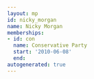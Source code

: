 ```yaml
---
layout: mp
id: nicky_morgan
name: Nicky Morgan
memberships:
- id: con
  name: Conservative Party
  start: '2010-06-08'
  end: 
autogenerated: true
---
```

